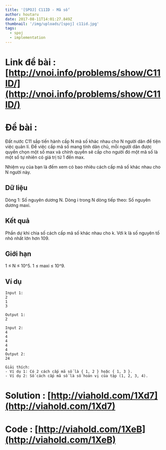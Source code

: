 ```yaml
---
title: '[SPOJ] C11ID - Mã số'
author: houtaru
date: 2017-08-11T14:01:27.849Z
thumbnail: '/img/uploads/[spoj] c11id.jpg'
tags:
  - spoj
  - implementation
---
```

# Link đề bài : [http://vnoi.info/problems/show/C11ID/](http://vnoi.info/problems/show/C11ID/)

# Đề bài :

Đất nước C11 sắp tiến hành cấp N mã số khác nhau cho N người dân để tiện việc quản lí. Để việc cấp mã số mang tính dân chủ, mỗi người dân được quyền chọn một số max và chính quyền sẽ cấp cho người đó một mã số là một số tự nhiên có giá trị từ 1 đến max.

Nhiệm vụ của bạn là đếm xem có bao nhiêu cách cấp mã số khác nhau cho N người này.

## Dữ liệu

Dòng 1: Số nguyên dương N.
Dòng i trong N dòng tiếp theo: Số nguyên dương maxi.
## Kết quả

Phần dư khi chia số cách cấp mã số khác nhau cho k. Với k là số nguyên tố nhỏ nhất lớn hơn 109.

## Giới hạn

1 ≤ N ≤ 10^5.
1 ≤ maxi ≤ 10^9.

## Ví dụ

```
Input 1:
2
1
3

Output 1:
2
```

```
Input 2:
4
4
4
4
4 
Output 2:
24 
```

```
Giải thích:
- Ví dụ 1: Có 2 cách cấp mã số là { 1, 2 } hoặc { 1, 3 }.
- Ví dụ 2: Số cách cấp mã số là số hoán vị của tập (1, 2, 3, 4).
```

# Solution : [http://viahold.com/1Xd7](http://viahold.com/1Xd7)

# Code : [http://viahold.com/1XeB](http://viahold.com/1XeB)


